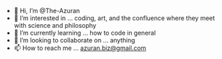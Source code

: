- 👋 Hi, I’m @The-Azuran
- 👀 I’m interested in ... coding, art, and the confluence where they meet with science and philosophy
- 🌱 I’m currently learning ... how to code in general
- 💞️ I’m looking to collaborate on ... anything
- 📫 How to reach me ... azuran.biz@gmail.com

<!---
The-Azuran/The-Azuran is a ✨ special ✨ repository because its `README.md` (this file) appears on your GitHub profile.
You can click the Preview link to take a look at your changes.
--->
